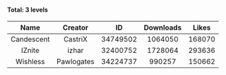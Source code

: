 #### Total: 3 levels

| Name | Creator | ID | Downloads | Likes |
|:---:|:---:|:---:|:---:|:---:|
| Candescent | CastriX | 34749502 | 1064050 | 168070
| IZnite | izhar | 32400752 | 1728064 | 293636
| Wishless | Pawlogates | 34224737 | 990257 | 150662
